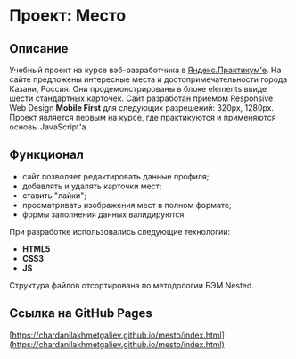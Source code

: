 # Проект: Место

## Описание
Учебный проект на курсе вэб-разработчика в [Яндекс.Практикум'е](https://practicum.yandex.ru/profile/web/). На сайте предложены интересные места и достопримечательности города Казани, Россия. Они продемонстрированы в блоке elements ввиде шести стандартных карточек. Сайт разработан приемом Responsive Web Design **Mobile First** для следующих разрешений: 320px, 1280px. Проект является первым на курсе, где практикуются и применяются основы JavaScript'а.

## Функционал
* сайт позволяет редактировать данные профиля;
* добавлять и удалять карточки мест;
* ставить "лайки";
* просматривать изображения мест в полном формате;
* формы заполнения данных валидируются.

При разработке использовались следующие технологии:
* **HTML5**
* **CSS3**
* **JS**

Структура файлов отсортирована по методологии БЭМ Nested.

## Ссылка на GitHub Pages
[https://chardanilakhmetgaliev.github.io/mesto/index.html](https://chardanilakhmetgaliev.github.io/mesto/index.html)
